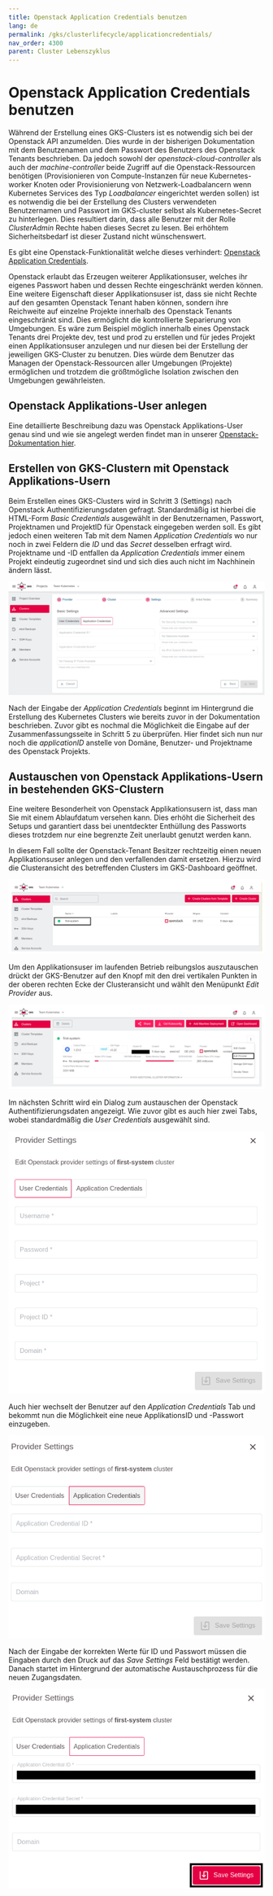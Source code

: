 ```yaml
---
title: Openstack Application Credentials benutzen
lang: de
permalink: /gks/clusterlifecycle/applicationcredentials/
nav_order: 4300
parent: Cluster Lebenszyklus
---
```

<!-- LTeX:  language=de-DE -->

# Openstack Application Credentials benutzen

Während der Erstellung eines GKS-Clusters ist es notwendig sich bei der
Openstack API anzumelden. Dies wurde in der bisherigen Dokumentation mit
dem Benutzenamen und dem Passwort des Benutzers des Openstack Tenants
beschrieben. Da jedoch sowohl der *openstack-cloud-controller* als auch
der *machine-controller* beide Zugriff auf die Openstack-Ressourcen
benötigen (Provisionieren von Compute-Instanzen für neue Kubernetes-worker
Knoten oder Provisionierung von Netzwerk-Loadbalancern wenn Kubernetes
Services des Typ *Loadbalancer* eingerichtet werden sollen) ist es
notwendig die bei der Erstellung des Clusters verwendeten Benutzernamen und
Passwort im GKS-cluster selbst als Kubernetes-Secret zu hinterlegen.
Dies resultiert darin, dass alle Benutzer mit der Rolle *ClusterAdmin*
Rechte haben dieses Secret zu lesen. Bei erhöhtem Sicherheitsbedarf ist
dieser Zustand nicht wünschenswert.

Es gibt eine Openstack-Funktionalität welche dieses verhindert:
[Openstack Application Credentials](https://docs.gec.io/de/optimist/specs/application_credentials/).

Openstack erlaubt das Erzeugen weiterer Applikationsuser, welches ihr
eigenes Passwort haben und dessen Rechte eingeschränkt werden können.
Eine weitere Eigenschaft dieser Applikationsuser ist, dass sie nicht
Rechte auf den gesamten Openstack Tenant haben können, sondern ihre
Reichweite auf einzelne Projekte innerhalb des Openstack Tenants
eingeschränkt sind. Dies ermöglicht die kontrollierte Separierung von
Umgebungen. Es wäre zum Beispiel möglich innerhalb eines Openstack
Tenants drei Projekte dev, test und prod zu erstellen und für jedes
Projekt einen Applikationsuser anzulegen und nur diesen bei der
Erstellung der jeweiligen GKS-Cluster zu benutzen. Dies würde dem
Benutzer das Managen der Openstack-Ressourcen aller Umgebungen
(Projekte) ermöglichen und trotzdem die größtmögliche Isolation
zwischen den Umgebungen gewährleisten.


## Openstack Applikations-User anlegen

Eine detaillierte Beschreibung dazu was Openstack Applikations-User
genau sind und wie sie angelegt werden findet man in unserer
[Openstack-Dokumentation hier](https://docs.gec.io/de/optimist/specs/application_credentials/).


## Erstellen von GKS-Clustern mit Openstack Applikations-Usern

Beim Erstellen eines GKS-Clusters wird in Schritt 3 (Settings) nach
Openstack Authentifizierungsdaten gefragt. Standardmäßig ist hierbei
die HTML-Form *Basic Credentials* ausgewählt in der Benutzernamen,
Passwort, Projektnamen und ProjektID für Openstack eingegeben werden
soll. Es gibt jedoch einen weiteren Tab mit dem Namen *Application
Credentials* wo nur noch in zwei Feldern die *ID* und das *Secret*
desselben erfragt wird. Projektname und -ID entfallen da *Application
Credentials* immer einem Projekt eindeutig zugeordnet sind und sich
dies auch nicht im Nachhinein ändern lässt.

![Eingabe Application Credentials](../images/AppCreds01.png)

Nach der Eingabe der *Application Credentials* beginnt im Hintergrund
die Erstellung des Kubernetes Clusters wie bereits zuvor in der
Dokumentation beschrieben. Zuvor gibt es nochmal die Möglichkeit
die Eingabe auf der Zusammenfassungsseite in Schritt 5 zu überprüfen.
Hier findet sich nun nur noch die _applicationID_ anstelle von
Domäne, Benutzer- und Projektname des Openstack Projekts.


## Austauschen von Openstack Applikations-Usern in bestehenden GKS-Clustern

Eine weitere Besonderheit von Openstack Applikationsusern ist, dass
man Sie mit einem Ablaufdatum versehen kann. Dies erhöht die Sicherheit
des Setups und garantiert dass bei unentdeckter Enthüllung des Passworts
dieses trotzdem nur eine begrenzte Zeit unerlaubt genutzt werden kann.

In diesem Fall sollte der Openstack-Tenant Besitzer rechtzeitig einen neuen
Applikationsuser anlegen und den verfallenden damit ersetzen. Hierzu wird
die Clusteransicht des betreffenden Clusters im GKS-Dashboard geöffnet.

![Clusteransicht](../images/OSCred01.png)

Um den Applikationsuser im laufenden Betrieb reibungslos auszutauschen
drückt der GKS-Benutzer auf den Knopf mit den drei vertikalen Punkten
in der oberen rechten Ecke der Clusteransicht und wählt den Menüpunkt
*Edit Provider* aus.

![Edit Provider](../images/OSCred03.png)

Im nächsten Schritt wird ein Dialog zum austauschen der Openstack
Authentifizierungsdaten angezeigt. Wie zuvor gibt es auch hier
zwei Tabs, wobei standardmäßig die *User Credentials* ausgewählt sind.

![Dialog Authentifizierungsdaten ändern](../images/AppCreds02.png)

Auch hier wechselt der Benutzer auf den *Application Credentials* Tab
und bekommt nun die Möglichkeit eine neue ApplikationsID und -Passwort
einzugeben.

![Auswahl Application Credentials Tab](../images/AppCreds03.png)

Nach der Eingabe der korrekten Werte für ID und Passwort müssen die
Eingaben durch den Druck auf das *Save Settings* Feld bestätigt werden.
Danach startet im Hintergrund der automatische Austauschprozess für
die neuen Zugangsdaten.

![Neue Application Credentials speichern](../images/AppCreds04.png)

